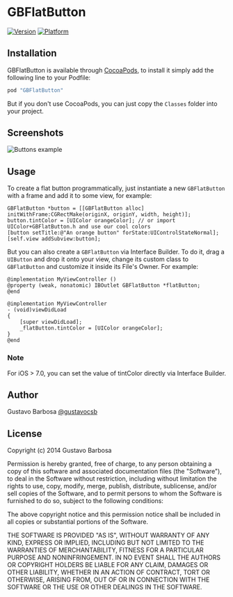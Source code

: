 # GBFlatButton

[![Version](http://cocoapod-badges.herokuapp.com/v/GBFlatButton/badge.png)](http://cocoadocs.org/docsets/GBFlatButton)
[![Platform](http://cocoapod-badges.herokuapp.com/p/GBFlatButton/badge.png)](http://cocoadocs.org/docsets/GBFlatButton)

## Installation

GBFlatButton is available through [CocoaPods](http://cocoapods.org), to install
it simply add the following line to your Podfile:

```ruby
pod "GBFlatButton"
```

But if you don't use CocoaPods, you can just copy the `Classes` folder into your project.

## Screenshots

![Buttons example](https://raw.github.com/barbosa/GBFlatButton/master/screenshot.png)

## Usage

To create a flat button programmatically, just instantiate a new `GBFlatButton` with a frame and add it to some view, for example:

```objc
GBFlatButton *button = [[GBFlatButton alloc] initWithFrame:CGRectMake(originX, originY, width, height)];
button.tintColor = [UIColor orangeColor]; // or import UIColor+GBFlatButton.h and use our cool colors
[button setTitle:@"An orange button" forState:UIControlStateNormal];
[self.view addSubview:button];
```

But you can also create a `GBFlatButton` via Interface Builder. To do it, drag a `UIButton` and drop it onto your view, change its custom class to `GBFlatButton` and customize it inside its File's Owner. For example:

```objc
@implementation MyViewController ()
@property (weak, nonatomic) IBOutlet GBFlatButton *flatButton;
@end

@implementation MyViewController
- (void)viewDidLoad
{
    [super viewDidLoad];
    _flatButton.tintColor = [UIColor orangeColor];
}
@end
```

### Note

For iOS > 7.0, you can set the value of tintColor directly via Interface Builder.

## Author

Gustavo Barbosa [@gustavocsb](http://twitter.com/gustavocsb)

## License

Copyright (c) 2014 Gustavo Barbosa

Permission is hereby granted, free of charge, to any person obtaining a copy
of this software and associated documentation files (the "Software"), to deal
in the Software without restriction, including without limitation the rights
to use, copy, modify, merge, publish, distribute, sublicense, and/or sell
copies of the Software, and to permit persons to whom the Software is
furnished to do so, subject to the following conditions:

The above copyright notice and this permission notice shall be included in
all copies or substantial portions of the Software.

THE SOFTWARE IS PROVIDED "AS IS", WITHOUT WARRANTY OF ANY KIND, EXPRESS OR
IMPLIED, INCLUDING BUT NOT LIMITED TO THE WARRANTIES OF MERCHANTABILITY,
FITNESS FOR A PARTICULAR PURPOSE AND NONINFRINGEMENT. IN NO EVENT SHALL THE
AUTHORS OR COPYRIGHT HOLDERS BE LIABLE FOR ANY CLAIM, DAMAGES OR OTHER
LIABILITY, WHETHER IN AN ACTION OF CONTRACT, TORT OR OTHERWISE, ARISING FROM,
OUT OF OR IN CONNECTION WITH THE SOFTWARE OR THE USE OR OTHER DEALINGS IN
THE SOFTWARE.
